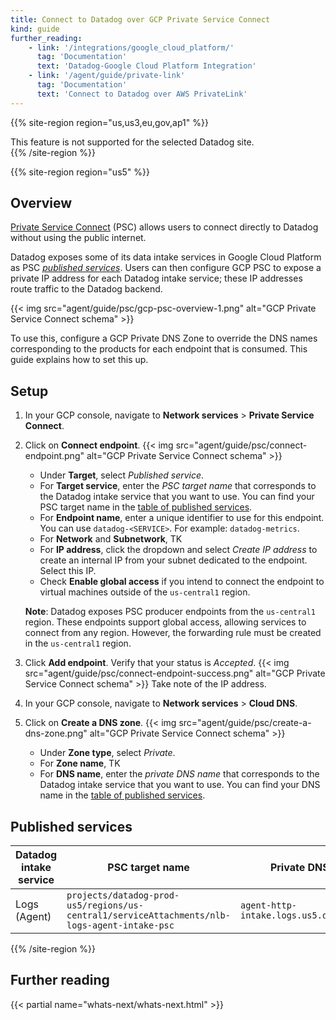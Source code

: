 ```yaml
---
title: Connect to Datadog over GCP Private Service Connect
kind: guide
further_reading:
    - link: '/integrations/google_cloud_platform/'
      tag: 'Documentation'
      text: 'Datadog-Google Cloud Platform Integration'
    - link: '/agent/guide/private-link'
      tag: 'Documentation'
      text: 'Connect to Datadog over AWS PrivateLink'
---
```


{{% site-region region="us,us3,eu,gov,ap1" %}}
<div class="alert alert-warning">This feature is not supported for the selected Datadog site.</div>
{{% /site-region %}}

{{% site-region region="us5" %}}
## Overview

[Private Service Connect][1] (PSC) allows users to connect directly to Datadog without using the public internet.

Datadog exposes some of its data intake services in Google Cloud Platform as PSC [_published services_][2]. Users can then configure GCP PSC to expose a private IP address for each Datadog intake service; these IP addresses route traffic to the Datadog backend.

{{< img src="agent/guide/psc/gcp-psc-overview-1.png" alt="GCP Private Service Connect schema" >}}

To use this, configure a GCP Private DNS Zone to override the DNS names corresponding to the products for each endpoint that is consumed. This guide explains how to set this up.

## Setup

1. In your GCP console, navigate to **Network services** > **Private Service Connect**.
2. Click on **Connect endpoint**.
   {{< img src="agent/guide/psc/connect-endpoint.png" alt="GCP Private Service Connect schema" >}}
   
   - Under **Target**, select _Published service_.
   - For **Target service**, enter the _PSC target name_ that corresponds to the Datadog intake service that you want to use. You can find your PSC target name in the [table of published services](#published-services).
   - For **Endpoint name**, enter a unique identifier to use for this endpoint. You can use `datadog-<SERVICE>`. For example: `datadog-metrics`.
   - For **Network** and **Subnetwork**, TK
   - For **IP address**, click the dropdown and select _Create IP address_ to create an internal IP from your subnet dedicated to the endpoint. Select this IP.
   - Check **Enable global access** if you intend to connect the endpoint to virtual machines outside of the `us-central1` region.

   **Note**: Datadog exposes PSC producer endpoints from the `us-central1` region. These endpoints support global access, allowing services to connect from any region. However, the forwarding rule must be created in the `us-central1` region.

3. Click **Add endpoint**. Verify that your status is _Accepted_.
   {{< img src="agent/guide/psc/connect-endpoint-success.png" alt="GCP Private Service Connect schema" >}}
   Take note of the IP address.
4. In your GCP console, navigate to **Network services** > **Cloud DNS**.
5. Click on **Create a DNS zone**.
   {{< img src="agent/guide/psc/create-a-dns-zone.png" alt="GCP Private Service Connect schema" >}}

   - Under **Zone type**, select _Private_.
   - For **Zone name**, TK
   - For **DNS name**, enter the _private DNS name_ that corresponds to the Datadog intake service that you want to use. You can find your DNS name in the [table of published services](#published-services).


## Published services
| Datadog intake service | PSC target name | Private DNS name |
| ---------------------- | --------------- | ---------------- |
| Logs (Agent)           | `projects/datadog-prod-us5/regions/us-central1/serviceAttachments/nlb-logs-agent-intake-psc` | `agent-http-intake.logs.us5.datadoghq.com` |

[1]: https://cloud.google.com/vpc/docs/private-service-connect
[2]: https://cloud.google.com/vpc/docs/private-service-connect#published-services

{{% /site-region %}}

## Further reading

{{< partial name="whats-next/whats-next.html" >}}